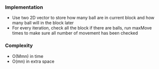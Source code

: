 ### Implementation
- Use two 2D vector to store how many ball are in current block and how many ball will in the block later
- For every iteration, check all the block if there are balls, run maxMove times to make sure all number of movement has been checked
​
### Complexity
- O(Mmn) in time
- O(mn) in extra space
​
​